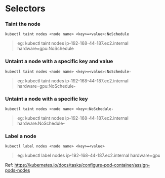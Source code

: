 # Selectors

### Taint the node

```
kubectl taint nodes <node name> <key>=<value>:NoSchedule
```
> eg: kubectl taint nodes ip-192-168-44-187.ec2.internal hardware=gpu:NoSchedule

### Untaint a node with a specific key and value
```
kubectl taint nodes <node name> <key>=<value>:NoSchedule-
```
> eg: kubectl taint nodes ip-192-168-44-187.ec2.internal hardware=gpu:NoSchedule-

### Untaint a node with a specific key
```
kubectl taint nodes <node name> <key>:NoSchedule-
```
> eg: kubectl taint nodes ip-192-168-44-187.ec2.internal hardware:NoSchedule-


### Label a node

```
kubectl label nodes <node name> <key>=<value>
```
> eg: kubectl label nodes ip-192-168-44-187.ec2.internal hardware=gpu

Ref: https://kubernetes.io/docs/tasks/configure-pod-container/assign-pods-nodes
